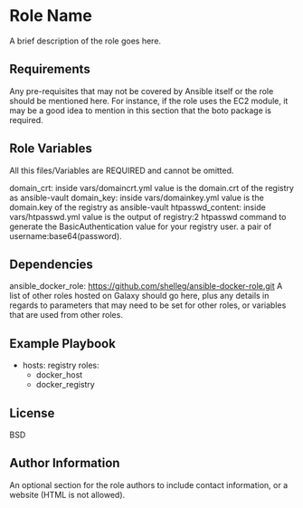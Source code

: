 Role Name
=========

A brief description of the role goes here.

Requirements
------------

Any pre-requisites that may not be covered by Ansible itself or the role should be mentioned here. For instance, if the role uses the EC2 module, it may be a good idea to mention in this section that the boto package is required.

Role Variables
--------------
All this files/Variables are REQUIRED and cannot be omitted.

domain_crt: inside vars/domaincrt.yml value is the domain.crt of the registry as ansible-vault
domain_key: inside vars/domainkey.yml value is the domain.key of the registry as ansible-vault
htpasswd_content: inside vars/htpasswd.yml value is the output of registry:2 htpasswd command to generate the BasicAuthentication value for your registry user. a pair of username:base64(password).

Dependencies
------------
ansible_docker_role: https://github.com/shelleg/ansible-docker-role.git
A list of other roles hosted on Galaxy should go here, plus any details in regards to parameters that may need to be set for other roles, or variables that are used from other roles.

Example Playbook
----------------

- hosts: registry
  roles:
    - docker_host 
    - docker_registry
    

License
-------

BSD

Author Information
------------------

An optional section for the role authors to include contact information, or a website (HTML is not allowed).
